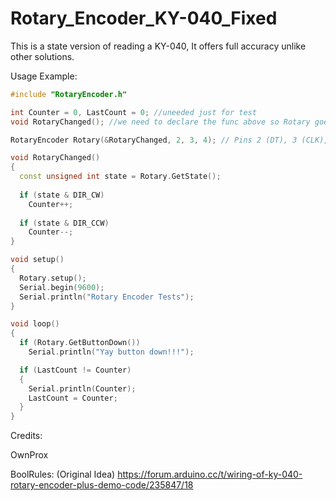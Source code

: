 # Rotary_Encoder_KY-040_Fixed
This is a state version of reading a KY-040, It offers full accuracy unlike other solutions.


Usage Example:
```c++
#include "RotaryEncoder.h"

int Counter = 0, LastCount = 0; //uneeded just for test
void RotaryChanged(); //we need to declare the func above so Rotary goes to the one below

RotaryEncoder Rotary(&RotaryChanged, 2, 3, 4); // Pins 2 (DT), 3 (CLK), 4 (SW)

void RotaryChanged()
{
  const unsigned int state = Rotary.GetState();
  
  if (state & DIR_CW)  
    Counter++;
    
  if (state & DIR_CCW)  
    Counter--;    
}

void setup()
{
  Rotary.setup();  
  Serial.begin(9600);  
  Serial.println("Rotary Encoder Tests");  
}

void loop()
{
  if (Rotary.GetButtonDown())  
    Serial.println("Yay button down!!!");    

  if (LastCount != Counter)  
  {
    Serial.println(Counter);    
    LastCount = Counter;    
  }
}
```

Credits:

OwnProx

BoolRules: (Original Idea) https://forum.arduino.cc/t/wiring-of-ky-040-rotary-encoder-plus-demo-code/235847/18
